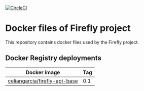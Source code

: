 [![CircleCI](https://circleci.com/gh/celian-garcia/firefly-docker-bases/tree/master.svg?style=shield)](https://circleci.com/gh/celian-garcia/firefly-docker-bases/tree/master)

# Docker files of Firefly project

This repository contains docker files used by the Firefly project.

## Docker Registry deployments

| Docker image  | Tag     |
| ------------- | ------- |
| [celiangarcia/firefly-api-base](https://hub.docker.com/r/celiangarcia/firefly-api-base/) | 0.1 |

